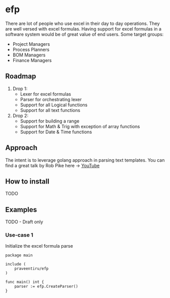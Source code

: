 # efp

There are lot of people who use excel in their day to day operations. They are well versed with excel formulas. Having support for excel formulas in a software system would be of great value of end users. Some target groups:

* Project Managers
* Process Planners
* BOM Managers
* Finance Managers

## Roadmap

1. Drop 1:
    * Lexer for excel formulas
    * Parser for orchestrating lexer
    * Support for all Logical functions
    * Support for all text functions
2. Drop 2:
    * Support for building a range
    * Support for Math & Trig with exception of array functions
    * Support for Date & Time functions

## Approach

The intent is to leverage golang approach in parsing text templates. You can find a great talk by Rob Pike here -> [YouTube](https://youtu.be/HxaD_trXwRE)

## How to install

TODO

## Examples

TODO - Draft only

### Use-case 1

Initialize the excel formula parse

```golang
package main

include (
    praveentiru/efp
)

func main() int {
    parser := efp.CreateParser()
}
```
